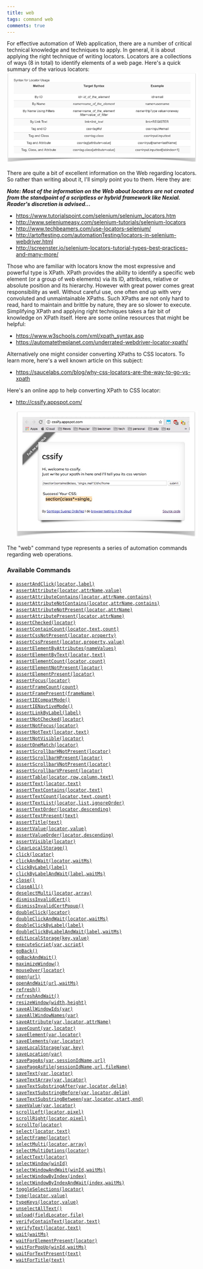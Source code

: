 ```yaml
---
title: web
tags: command web
comments: true
---
```


For effective automation of Web application, there are a number of critical technical knowledge and techniques to 
apply.  In general, it is about applying the right technique of writing locators.  Locators are a collections of ways 
(8 in total) to identify elements of a web page.  Here's a quick summary of the various locators:<br/>
![](image/web_01.png)

There are quite a bit of excellent information on the Web regarding locators.  So rather than writing about it, 
I'll simply point you to them.  Here they are:

_**Note: Most of the information on the Web about locators are not created from the standpoint 
of a scriptless or hybrid framework like Nexial.  Reader's discretion is advised...**_

- <a href="https://www.tutorialspoint.com/selenium/selenium_locators.htm" class="external-link" target="_nexial_target">https://www.tutorialspoint.com/selenium/selenium_locators.htm</a>
- <a href="http://www.seleniumeasy.com/selenium-tutorials/selenium-locators" class="external-link" target="_nexial_target">http://www.seleniumeasy.com/selenium-tutorials/selenium-locators</a>
- <a href="http://www.techbeamers.com/use-locators-selenium/" class="external-link" target="_nexial_target">http://www.techbeamers.com/use-locators-selenium/</a>
- <a href="http://artoftesting.com/automationTesting/locators-in-selenium-webdriver.html" class="external-link" target="_nexial_target">http://artoftesting.com/automationTesting/locators-in-selenium-webdriver.html</a>
- <a href="http://screenster.io/selenium-locators-tutorial-types-best-practices-and-many-more/" class="external-link" target="_nexial_target">http://screenster.io/selenium-locators-tutorial-types-best-practices-and-many-more/</a>

Those who are familiar with locators know the most expressive and powerful type is XPath.  XPath provides the ability 
to identify a specific web element (or a group of web elements) via its ID, attributes, relative or absolute position 
and its hierarchy.  However with great power comes great responsibility as well.  Without careful use, one often end 
up with very convoluted and unmaintainable XPaths.  Such XPaths are not only hard to read, hard to maintain and 
brittle by nature, they are so slower to execute.  Simplifying XPath and applying right techniques takes a fair bit 
of knowledge on XPath itself. Here are some online resources that might be helpful:<br/>

- <a href="https://www.w3schools.com/xml/xpath_syntax.asp" class="external-link" target="_nexial_target">https://www.w3schools.com/xml/xpath_syntax.asp</a>
- <a href="https://automatetheplanet.com/underrated-webdriver-locator-xpath/" class="external-link" target="_nexial_target">https://automatetheplanet.com/underrated-webdriver-locator-xpath/</a>

Alternatively one might consider converting XPaths to CSS locators.  To learn more, here's a well known article on 
this subject:<br/>

- <a href="https://saucelabs.com/blog/why-css-locators-are-the-way-to-go-vs-xpath" class="external-link" target="_nexial_target">https://saucelabs.com/blog/why-css-locators-are-the-way-to-go-vs-xpath</a>

Here's an online app to help converting XPath to CSS locator:<br/>

- <a href="http://cssify.appspot.com/" class="external-link" target="_nexial_target">http://cssify.appspot.com/</a>
  
  ![](image/web_02.png)

The "web" command type represents a series of automation commands regarding web operations.

### Available Commands
- [`assertAndClick(locator,label)`](assertAndClick(locator,label))
- [`assertAttribute(locator,attrName,value)`](assertAttribute(locator,attrName,value))
- [`assertAttributeContains(locator,attrName,contains)`](assertAttributeContains(locator,attrName,contains))
- [`assertAttributeNotContains(locator,attrName,contains)`](assertAttributeNotContains(locator,attrName,contains))
- [`assertAttributeNotPresent(locator,attrName)`](assertAttributeNotPresent(locator,attrName))
- [`assertAttributePresent(locator,attrName)`](assertAttributePresent(locator,attrName))
- [`assertChecked(locator)`](assertChecked(locator))
- [`assertContainCount(locator,text,count)`](assertContainCount(locator,text,count))
- [`assertCssNotPresent(locator,property)`](assertCssNotPresent(locator,property))
- [`assertCssPresent(locator,property,value)`](assertCssPresent(locator,property,value))
- [`assertElementByAttributes(nameValues)`](assertElementByAttributes(nameValues))
- [`assertElementByText(locator,text)`](assertElementByText(locator,text))
- [`assertElementCount(locator,count)`](assertElementCount(locator,count))
- [`assertElementNotPresent(locator)`](assertElementNotPresent(locator))
- [`assertElementPresent(locator)`](assertElementPresent(locator))
- [`assertFocus(locator)`](assertFocus(locator))
- [`assertFrameCount(count)`](assertFrameCount(count))
- [`assertFramePresent(frameName)`](assertFramePresent(frameName))
- [`assertIECompatMode()`](assertIECompatMode())
- [`assertIENavtiveMode()`](assertIENavtiveMode())
- [`assertLinkByLabel(label)`](assertLinkByLabel(label))
- [`assertNotChecked(locator)`](assertNotChecked(locator))
- [`assertNotFocus(locator)`](assertNotFocus(locator))
- [`assertNotText(locator,text)`](assertNotText(locator,text))
- [`assertNotVisible(locator)`](assertNotVisible(locator))
- [`assertOneMatch(locator)`](assertOneMatch(locator))
- [`assertScrollbarHNotPresent(locator)`](assertScrollbarHNotPresent(locator)) 
- [`assertScrollbarHPresent(locator)`](assertScrollbarHPresent(locator))
- [`assertScrollbarVNotPresent(locator)`](assertScrollbarVNotPresent(locator)) 
- [`assertScrollbarVPresent(locator)`](assertScrollbarVPresent(locator))
- [`assertTable(locator,row,column,text)`](assertTable(locator,row,column,text))
- [`assertText(locator,text)`](assertText(locator,text))
- [`assertTextContains(locator,text)`](assertTextContains(locator,text))
- [`assertTextCount(locator,text,count)`](assertTextCount(locator,text,count))
- [`assertTextList(locator,list,ignoreOrder)`](assertTextList(locator,list,ignoreOrder))
- [`assertTextOrder(locator,descending)`](assertTextOrder(locator,descending))
- [`assertTextPresent(text)`](assertTextPresent(text))
- [`assertTitle(text)`](assertTitle(text))
- [`assertValue(locator,value)`](assertValue(locator,value))
- [`assertValueOrder(locator,descending)`](assertValueOrder(locator,descending))
- [`assertVisible(locator)`](assertVisible(locator))
- [`clearLocalStorage()`](clearLocalStorage())
- [`click(locator)`](click(locator))
- [`clickAndWait(locator,waitMs)`](clickAndWait(locator,waitMs)) 
- [`clickByLabel(label)`](clickByLabel(label)) 
- [`clickByLabelAndWait(label,waitMs)`](clickByLabelAndWait(label,waitMs)) 
- [`close()`](close())
- [`closeAll()`](closeAll())
- [`deselectMulti(locator,array)`](deselectMulti(locator,array))
- [`dismissInvalidCert()`](dismissInvalidCert())
- [`dismissInvalidCertPopup()`](dismissInvalidCertPopup())
- [`doubleClick(locator)`](doubleClick(locator))
- [`doubleClickAndWait(locator,waitMs)`](doubleClickAndWait(locator,waitMs))
- [`doubleClickByLabel(label)`](doubleClickByLabel(label))
- [`doubleClickByLabelAndWait(label,waitMs)`](doubleClickByLabelAndWait(label,waitMs))
- [`editLocalStorage(key,value)`](editLocalStorage(key,value))
- [`executeScript(var,script)`](executeScript(var,script))
- [`goBack()`](goBack())
- [`goBackAndWait()`](goBackAndWait())
- [`maximizeWindow()`](maximizeWindow())
- [`mouseOver(locator)`](mouseOver(locator))
- [`open(url)`](open(url))
- [`openAndWait(url,waitMs)`](openAndWait(url,waitMs))
- [`refresh()`](refresh())
- [`refreshAndWait()`](refreshAndWait())
- [`resizeWindow(width,height)`](resizeWindow(width,height))
- [`saveAllWindowIds(var)`](saveAllWindowIds(var))
- [`saveAllWindowNames(var)`](saveAllWindowNames(var))
- [`saveAttribute(var,locator,attrName)`](saveAttribute(var,locator,attrName))
- [`saveCount(var,locator)`](saveCount(var,locator))
- [`saveElement(var,locator)`](saveElement(var,locator))
- [`saveElements(var,locator)`](saveElements(var,locator))
- [`saveLocalStorage(var,key)`](saveLocalStorage(var,key))
- [`saveLocation(var)`](saveLocation(var))
- [`savePageAs(var,sessionIdName,url)`](savePageAs(var,sessionIdName,url))
- [`savePageAsFile(sessionIdName,url,fileName)`](savePageAsFile(sessionIdName,url,fileName))
- [`saveText(var,locator)`](saveText(var,locator))
- [`saveTextArray(var,locator)`](saveTextArray(var,locator))
- [`saveTextSubstringAfter(var,locator,delim)`](saveTextSubstringAfter(var,locator,delim))
- [`saveTextSubstringBefore(var,locator,delim)`](saveTextSubstringBefore(var,locator,delim))
- [`saveTextSubstringBetween(var,locator,start,end)`](saveTextSubstringBetween(var,locator,start,end))
- [`saveValue(var,locator)`](saveValue(var,locator))
- [`scrollLeft(locator,pixel)`](scrollLeft(locator,pixel))
- [`scrollRight(locator,pixel)`](scrollRight(locator,pixel))
- [`scrollTo(locator)`](scrollTo(locator))
- [`select(locator,text)`](select(locator,text))
- [`selectFrame(locator)`](selectFrame(locator))
- [`selectMulti(locator,array)`](selectMulti(locator,array))
- [`selectMultiOptions(locator)`](selectMultiOptions(locator))
- [`selectText(locator)`](selectText(locator))
- [`selectWindow(winId)`](selectWindow(winId))
- [`selectWindowAndWait(winId,waitMs)`](selectWindowAndWait(winId,waitMs))
- [`selectWindowByIndex(index)`](selectWindowByIndex(index))
- [`selectWindowByIndexAndWait(index,waitMs)`](selectWindowByIndexAndWait(index,waitMs))
- [`toggleSelections(locator)`](toggleSelections(locator))
- [`type(locator,value)`](type(locator,value))
- [`typeKeys(locator,value)`](typeKeys(locator,value))
- [`unselectAllText()`](unselectAllText())
- [`upload(fieldLocator,file)`](upload(fieldLocator,file))
- [`verifyContainText(locator,text)`](verifyContainText(locator,text))
- [`verifyText(locator,text)`](verifyText(locator,text))
- [`wait(waitMs)`](wait(waitMs))
- [`waitForElementPresent(locator)`](waitForElementPresent(locator)) 
- [`waitForPopUp(winId,waitMs)`](waitForPopUp(winId,waitMs))
- [`waitForTextPresent(text)`](waitForTextPresent(text))
- [`waitForTitle(text)`](waitForTitle(text))

